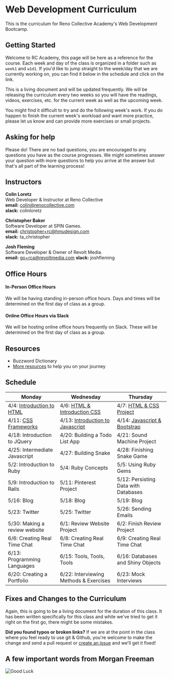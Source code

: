 # Web Development Curriculum

This is the curriculum for Reno Collective Academy's Web Development Bootcamp.

## Getting Started
Welcome to RC Academy, this page will be here as a reference for the course. Each week and day of the class is organized in a folder such as `week1` and `w1d1`. If you'd like to jump straight to the week/day that we are currently working on, you can find it below in the schedule and click on the link.

This is a living document and will be updated frequently. We will be releasing the curriculum every two weeks so you will have the readings, videos, exercises, etc. for the current week as well as the upcoming week.

You might find it difficult to try and do the following week's work. If you do happen to finish the current week's workload and want more practice, please let us know and can provide more exercises or small projects.

## Asking for help

Please do! There are no bad questions, you are encouraged to any questions you have as the course progresses. We might sometimes answer your question with more questions to help you arrive at the answer but that's all part of the learning process!

## Instructors

**Colin Loretz**  
Web Developer & Instructor at Reno Collective  
**email:** colin@renocollective.com  
**slack:** colinloretz

**Christopher Baker**  
Software Developer at SPIN Games.  
**email:** christopher+rc@hmudesign.com  
**slack:** ta_christopher

**Josh Fleming**  
Software Developer & Owner of Revolt Media.  
**email:** go+rca@revoltmedia.com
**slack:** joshfleming

## Office Hours

#### In-Person Office Hours
We will be having standing in-person office hours. Days and times will be determined on the first day of class as a group.

#### Online Office Hours via Slack
We will be hosting online office hours frequently on Slack. These will be determined on the first day of class as a group.

## Resources
* Buzzword Dictionary
* [More resources](./resources) to help you on your journey

## Schedule

| Monday | Wednesday | Thursday |
|--------|-----------|----------|
| 4/4: [Introduction to HTML](./week1)    | 4/6: [HTML & Introduction CSS](./week1)    | 4/7: [HTML & CSS Project](./week1)      |
| 4/11: [CSS Frameworks](./week2) | 4/13: [Introduction to Javascript](./week2) | 4/14: [Javascript & Bootstrap](./week2) |
| 4/18: Introduction to JQuery | 4/20: Building a Todo List App | 4/21: Sound Machine Project |
| 4/25: Intermediate Javascript | 4/27: Building Snake | 4/28: Finishing Snake Game |
| 5/2: Introduction to Ruby | 5/4: Ruby Concepts | 5/5: Using Ruby Gems |
| 5/9: Introduction to Rails | 5/11: Pinterest Project| 5/12: Persisting Data with Databases |
| 5/16: Blog | 5/18: Blog | 5/19: Blog |
| 5/23: Twitter | 5/25: Twitter | 5/26: Sending Emails |
| 5/30: Making a review website | 6/1: Review Website Project | 6/2: Finish Review Project |
| 6/6: Creating Real Time Chat | 6/8: Creating Real Time Chat | 6/9: Creating Real Time Chat |
| 6/13: Programming Languages  | 6/15: Tools, Tools, Tools | 6/16: Databases and Shiny Objects |
| 6/20: Creating a Portfolio | 6/22: Interviewing Methods & Exercises | 6/23: Mock Interviews |

## Fixes and Changes to the Curriculum
Again, this is going to be a living document for the duration of this class. It has been written specifically for this class and while we've tried to get it right on the first go, there might be some mistakes.

**Did you found typos or broken links?** If we are at the point in the class where you feel ready to use git & Github, you're welcome to make the change and send a pull request or [create an issue]() and we'll get it fixed!

## A few important words from Morgan Freeman
![Good Luck](./zimages/freeman.gif)
